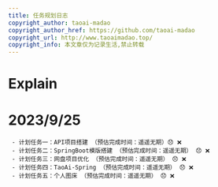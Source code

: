 ```yaml
---
title: 任务规划日志
copyright_author: taoai-madao
copyright_author_href: https://github.com/taoai-madao
copyright_url: http://www.taoaimadao.top/
copyright_info: 本文章仅为记录生活,禁止转载
---
```

# Explain

# 2023/9/25
```Text
 - 计划任务一：API项目搭建 （预估完成时间：遥遥无期）😞 ❌
 - 计划任务二：SpringBoot模版搭建 （预估完成时间：遥遥无期） 😞 ❌
 - 计划任务三：网盘项目优化 （预估完成时间：遥遥无期） 😞 ❌
 - 计划任务四：TaoAi-Spring （预估完成时间：遥遥无期） 😞 ❌
 - 计划任务五：个人图床 （预估完成时间：遥遥无期） 😞 ❌
```
